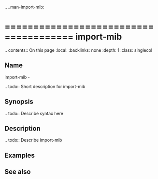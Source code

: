 .. _man-import-mib:

======================================
import-mib
======================================

.. contents:: On this page
    :local:
    :backlinks: none
    :depth: 1
    :class: singlecol

Name
----
import-mib - 

.. todo::
    Short description for import-mib

Synopsis
--------
.. todo::
   Describe syntax here

Description
-----------
.. todo::
    Describe import-mib

Examples
--------

See also
--------

